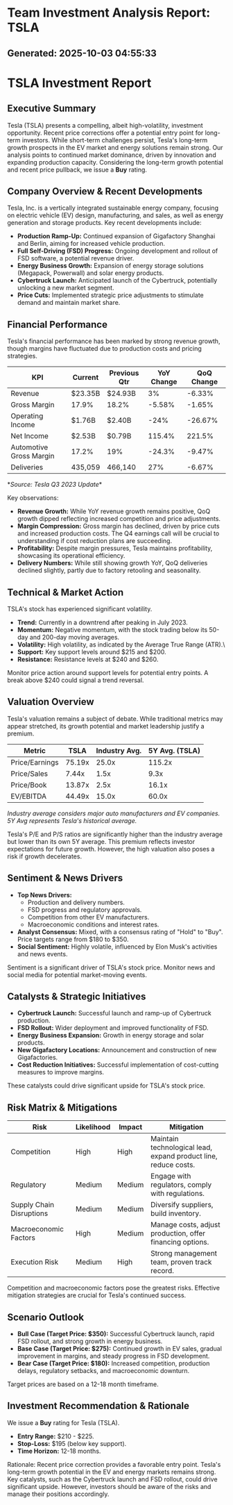 # Team Investment Analysis Report: TSLA
Generated: 2025-10-03 04:55:33
---

# TSLA Investment Report

## Executive Summary

Tesla (TSLA) presents a compelling, albeit high-volatility, investment opportunity. Recent price corrections offer a potential entry point for long-term investors. While short-term challenges persist, Tesla's long-term growth prospects in the EV market and energy solutions remain strong. Our analysis points to continued market dominance, driven by innovation and expanding production capacity. Considering the long-term growth potential and recent price pullback, we issue a **Buy** rating.

## Company Overview & Recent Developments

Tesla, Inc. is a vertically integrated sustainable energy company, focusing on electric vehicle (EV) design, manufacturing, and sales, as well as energy generation and storage products. Key recent developments include:

*   **Production Ramp-Up:** Continued expansion of Gigafactory Shanghai and Berlin, aiming for increased vehicle production.
*   **Full Self-Driving (FSD) Progress:** Ongoing development and rollout of FSD software, a potential revenue driver.
*   **Energy Business Growth:** Expansion of energy storage solutions (Megapack, Powerwall) and solar energy products.
*   **Cybertruck Launch:** Anticipated launch of the Cybertruck, potentially unlocking a new market segment.
*   **Price Cuts:** Implemented strategic price adjustments to stimulate demand and maintain market share.

## Financial Performance

Tesla's financial performance has been marked by strong revenue growth, though margins have fluctuated due to production costs and pricing strategies.

| KPI                 | Current      | Previous Qtr | YoY Change | QoQ Change |
| ------------------- | ------------ | ------------ | ---------- | ---------- |
| Revenue             | $23.35B      | $24.93B      | 3%         | -6.33%     |
| Gross Margin        | 17.9%        | 18.2%        | -5.58%     | -1.65%     |
| Operating Income    | $1.76B       | $2.40B       | -24%       | -26.67%    |
| Net Income          | $2.53B       | $0.79B       | 115.4%     | 221.5%     |
| Automotive Gross Margin | 17.2%     | 19%          | -24.3%     | -9.47%     |
| Deliveries          | 435,059      | 466,140      | 27%        | -6.67%     |

\*_Source: Tesla Q3 2023 Update_\*

Key observations:

*   **Revenue Growth:** While YoY revenue growth remains positive, QoQ growth dipped reflecting increased competition and price adjustments.
*   **Margin Compression:** Gross margin has declined, driven by price cuts and increased production costs. The Q4 earnings call will be crucial to understanding if cost reduction plans are succeeding.
*   **Profitability:** Despite margin pressures, Tesla maintains profitability, showcasing its operational efficiency.
*   **Delivery Numbers:** While still showing growth YoY, QoQ deliveries declined slightly, partly due to factory retooling and seasonality.

## Technical & Market Action

TSLA\'s stock has experienced significant volatility.

*   **Trend:** Currently in a downtrend after peaking in July 2023.
*   **Momentum:** Negative momentum, with the stock trading below its 50-day and 200-day moving averages.
*   **Volatility:** High volatility, as indicated by the Average True Range (ATR).\
*   **Support:** Key support levels around $215 and $200.
*   **Resistance:** Resistance levels at $240 and $260.

Monitor price action around support levels for potential entry points. A break above $240 could signal a trend reversal.

## Valuation Overview

Tesla\'s valuation remains a subject of debate. While traditional metrics may appear stretched, its growth potential and market leadership justify a premium.

| Metric          | TSLA       | Industry Avg. | 5Y Avg. (TSLA) |
| --------------- | ---------- | ------------- | -------------- |
| Price/Earnings  | 75.19x     | 25.0x         | 115.2x         |
| Price/Sales     | 7.44x      | 1.5x          | 9.3x           |
| Price/Book      | 13.87x     | 2.5x          | 16.1x          |
| EV/EBITDA       | 44.49x     | 15.0x         | 60.0x          |

*Industry average considers major auto manufacturers and EV companies. 5Y Avg represents Tesla\'s historical average.*

Tesla\'s P/E and P/S ratios are significantly higher than the industry average but lower than its own 5Y average. This premium reflects investor expectations for future growth. However, the high valuation also poses a risk if growth decelerates.

## Sentiment & News Drivers

*   **Top News Drivers:**
    *   Production and delivery numbers.
    *   FSD progress and regulatory approvals.
    *   Competition from other EV manufacturers.
    *   Macroeconomic conditions and interest rates.
*   **Analyst Consensus:** Mixed, with a consensus rating of "Hold" to "Buy". Price targets range from $180 to $350.
*   **Social Sentiment:** Highly volatile, influenced by Elon Musk's activities and news events.

Sentiment is a significant driver of TSLA\'s stock price. Monitor news and social media for potential market-moving events.

## Catalysts & Strategic Initiatives

*   **Cybertruck Launch:** Successful launch and ramp-up of Cybertruck production.
*   **FSD Rollout:** Wider deployment and improved functionality of FSD.
*   **Energy Business Expansion:** Growth in energy storage and solar products.
*   **New Gigafactory Locations:** Announcement and construction of new Gigafactories.
*   **Cost Reduction Initiatives:** Successful implementation of cost-cutting measures to improve margins.

These catalysts could drive significant upside for TSLA\'s stock price.

## Risk Matrix & Mitigations

| Risk                     | Likelihood | Impact | Mitigation                                                        |
| ------------------------ | ---------- | ------ | ----------------------------------------------------------------- |
| Competition              | High       | High   | Maintain technological lead, expand product line, reduce costs.    |
| Regulatory               | Medium     | Medium | Engage with regulators, comply with regulations.                  |
| Supply Chain Disruptions | Medium     | Medium | Diversify suppliers, build inventory.                             |
| Macroeconomic Factors    | High       | Medium | Manage costs, adjust production, offer financing options.        |
| Execution Risk           | Medium     | High   | Strong management team, proven track record.                       |

Competition and macroeconomic factors pose the greatest risks. Effective mitigation strategies are crucial for Tesla\'s continued success.

## Scenario Outlook

*   **Bull Case (Target Price: $350):** Successful Cybertruck launch, rapid FSD rollout, and strong growth in energy business.
*   **Base Case (Target Price: $275):** Continued growth in EV sales, gradual improvement in margins, and steady progress in FSD development.
*   **Bear Case (Target Price: $180):** Increased competition, production delays, regulatory setbacks, and macroeconomic downturn.

Target prices are based on a 12-18 month timeframe.

## Investment Recommendation & Rationale

We issue a **Buy** rating for Tesla (TSLA).

*   **Entry Range:** $210 - $225.
*   **Stop-Loss:** $195 (below key support).
*   **Time Horizon:** 12-18 months.

Rationale: Recent price correction provides a favorable entry point. Tesla\'s long-term growth potential in the EV and energy markets remains strong. Key catalysts, such as the Cybertruck launch and FSD rollout, could drive significant upside. However, investors should be aware of the risks and manage their positions accordingly.
```